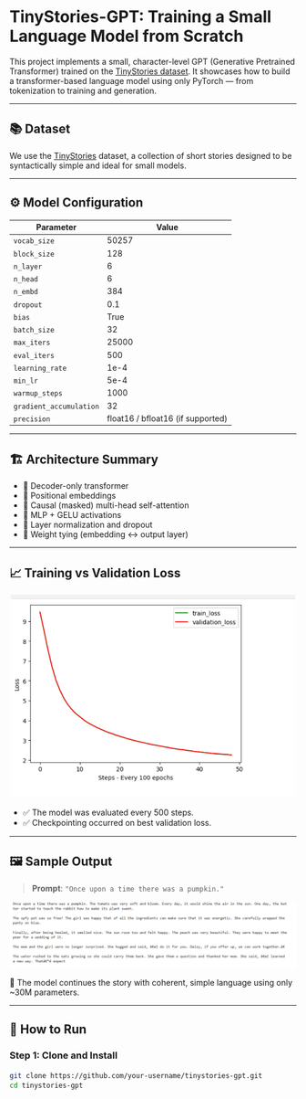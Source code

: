 # TinyStories-GPT: Training a Small Language Model from Scratch

This project implements a small, character-level GPT (Generative Pretrained Transformer) trained on the [TinyStories dataset](https://huggingface.co/datasets/roneneldan/TinyStories). It showcases how to build a transformer-based language model using only PyTorch — from tokenization to training and generation.

---

## 📚 Dataset

We use the [TinyStories](https://huggingface.co/datasets/roneneldan/TinyStories) dataset, a collection of short stories designed to be syntactically simple and ideal for small models.

---

## ⚙️ Model Configuration

| Parameter             | Value      |
|-----------------------|------------|
| `vocab_size`          | 50257      |
| `block_size`          | 128        |
| `n_layer`             | 6          |
| `n_head`              | 6          |
| `n_embd`              | 384        |
| `dropout`             | 0.1        |
| `bias`                | True       |
| `batch_size`          | 32         |
| `max_iters`           | 25000      |
| `eval_iters`          | 500        |
| `learning_rate`       | 1e-4       |
| `min_lr`              | 5e-4       |
| `warmup_steps`        | 1000       |
| `gradient_accumulation`| 32        |
| `precision`           | float16 / bfloat16 (if supported) |

---

## 🏗️ Architecture Summary

- 🔹 Decoder-only transformer
- 🔹 Positional embeddings
- 🔹 Causal (masked) multi-head self-attention
- 🔹 MLP + GELU activations
- 🔹 Layer normalization and dropout
- 🔹 Weight tying (embedding ↔ output layer)

---

## 📈 Training vs Validation Loss

<p align="center">
  <img src="Screenshot 2025-07-09 010637.png" alt="Loss Curve" width="500"/>
</p>

- ✅ The model was evaluated every 500 steps.
- ✅ Checkpointing occurred on best validation loss.

---

## 🖼️ Sample Output

> **Prompt**: `"Once upon a time there was a pumpkin."`

<p align="center">
  <img src="Screenshot 2025-07-09 011914.png" alt="Generated Story Output" width="600"/>
</p>

📌 The model continues the story with coherent, simple language using only ~30M parameters.

---

## 🚀 How to Run

### Step 1: Clone and Install

```bash
git clone https://github.com/your-username/tinystories-gpt.git
cd tinystories-gpt
